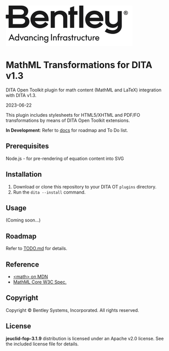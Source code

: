 ![Bentley logo](image/Bentley_logo.svg)
# MathML Transformations for DITA v1.3

DITA Open Toolkit plugin for math content (MathML and LaTeX) integration with DITA v1.3.

2023-06-22

This plugin includes stylesheets for HTML5/XHTML and PDF/FO transformations by means of DITA Open Toolkit extensions.

**In Development**: Refer to [docs](docs/index.md) for roadmap and To Do list.

## Prerequisites

Node.js - for pre-rendering of equation content into SVG


## Installation

1. Download or clone this repository to your DITA OT `plugins` directory.
2. Run the `dita --install` command.

## Usage

(Coming soon…)

## Roadmap

Refer to [TODO.md](docs/TODO.md) for details.

## Reference
* [&lt;math&gt; on MDN](https://developer.mozilla.org/en-US/docs/Web/MathML/Element/math)
* [MathML Core W3C Spec.](https://w3c.github.io/mathml-core/)

## Copyright

Copyright © Bentley Systems, Incorporated. All rights reserved.

## License

**jeuclid-fop-3.1.9** distribution is licensed under an Apache v2.0 license. See the included license file for details.